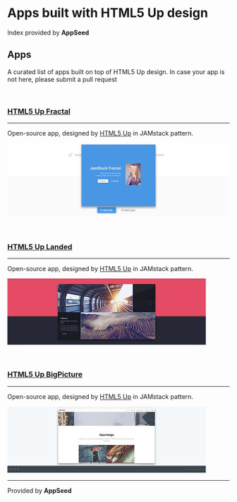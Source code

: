 # Apps built with HTML5 Up design
Index provided by **AppSeed**

## Apps
A curated list of apps built on top of HTML5 Up design. In case your app is not here, please submit a pull request

<br />

### [HTML5 Up Fractal](https://appseed.us/apps/jamstack/html5up-fractal)
---
Open-source app, designed by [HTML5 Up](https://html5up.net/fractal) in JAMstack pattern.

![HTML5 Up Fractal](https://raw.githubusercontent.com/app-generator/static/master/html5up-fractal/html5up-fractal-coded-in-jamstack.jpg)

<br />

### [HTML5 Up Landed](https://appseed.us/apps/jamstack/html5up-landed)
---
Open-source app, designed by [HTML5 Up](https://html5up.net/landed) in JAMstack pattern.

![HTML5 Up Landed](https://raw.githubusercontent.com/app-generator/static/master/html5up-landed/html5up-landed-coded-in-jamstack-sm.jpg)

<br />

### [HTML5 Up BigPicture](https://appseed.us/apps/jamstack/html5up-big-picture)
---
Open-source app, designed by [HTML5 Up](https://html5up.net/big-picture) in JAMstack pattern.

![HTML5 Up BigPicture](https://raw.githubusercontent.com/app-generator/static/master/html5up-big-picture/html5up-big-picture-coded-in-jamstack-sm.jpg)

---
Provided by **AppSeed**
